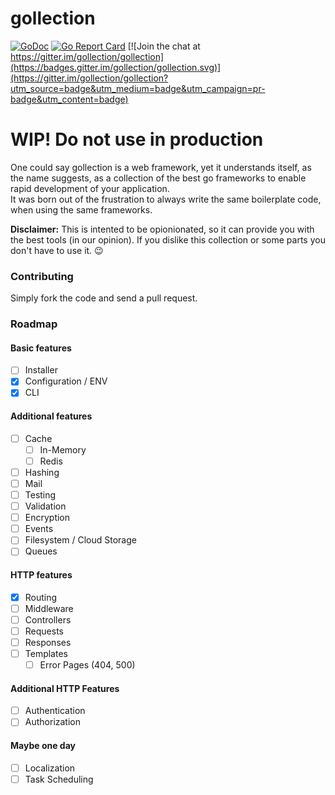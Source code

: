 # gollection 
[![GoDoc](http://godoc.org/github.com/gollection/gollection?status.png)](http://godoc.org/github.com/gollection/gollection)
[![Go Report Card](http://goreportcard.com/badge/gollection/gollection)](http://goreportcard.com/report/gollection/gollection)
[![Join the chat at https://gitter.im/gollection/gollection](https://badges.gitter.im/gollection/gollection.svg)](https://gitter.im/gollection/gollection?utm_source=badge&utm_medium=badge&utm_campaign=pr-badge&utm_content=badge) 

# WIP! Do not use in production

One could say gollection is a web framework, yet it understands itself, as the name suggests, as a collection of the best go frameworks to enable rapid development of your application.  
It was born out of the frustration to always write the same boilerplate code, when using the same frameworks.

**Disclaimer:** This is intented to be opionionated, so it can provide you with the best tools (in our opinion). If you dislike this collection or some parts you don't have to use it. 😉

### Contributing
Simply fork the code and send a pull request.

### Roadmap

#### Basic features
* [ ] Installer
* [X] Configuration / ENV
* [X] CLI

#### Additional features
* [ ] Cache
    * [ ] In-Memory
    * [ ] Redis
* [ ] Hashing
* [ ] Mail
* [ ] Testing
* [ ] Validation
* [ ] Encryption
* [ ] Events
* [ ] Filesystem / Cloud Storage
* [ ] Queues

#### HTTP features
* [X] Routing
* [ ] Middleware
* [ ] Controllers
* [ ] Requests
* [ ] Responses
* [ ] Templates
    * [ ] Error Pages (404, 500)

#### Additional HTTP Features
* [ ] Authentication
* [ ] Authorization

#### Maybe one day
* [ ] Localization
* [ ] Task Scheduling
